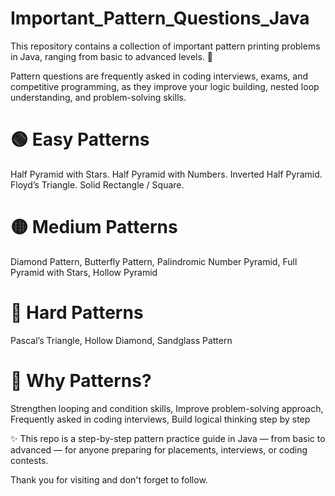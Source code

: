 # Important_Pattern_Questions_Java
This repository contains a collection of important pattern printing problems in Java, ranging from basic to advanced levels. 🚀

Pattern questions are frequently asked in coding interviews, exams, and competitive programming, as they improve your logic building, nested loop understanding, and problem-solving skills.

# 🟢 Easy Patterns

Half Pyramid with Stars.
Half Pyramid with Numbers.
Inverted Half Pyramid.
Floyd’s Triangle.
Solid Rectangle / Square.

# 🟡 Medium Patterns

Diamond Pattern,
Butterfly Pattern,
Palindromic Number Pyramid,
Full Pyramid with Stars,
Hollow Pyramid

# 🔴 Hard Patterns

Pascal’s Triangle,
Hollow Diamond,
Sandglass Pattern

# 🎯 Why Patterns?

Strengthen looping and condition skills,
Improve problem-solving approach,
Frequently asked in coding interviews,
Build logical thinking step by step

✨ This repo is a step-by-step pattern practice guide in Java — from basic to advanced — for anyone preparing for placements, interviews, or coding contests.

Thank you for visiting and don't forget to follow.
